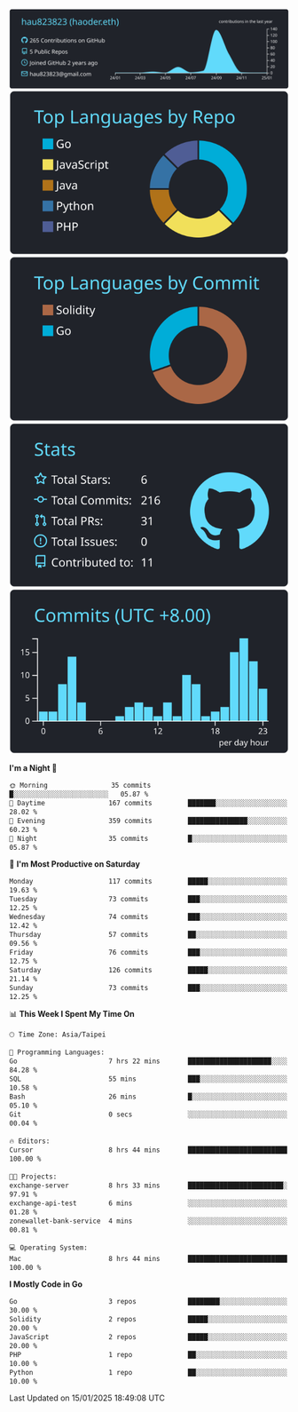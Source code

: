 [![](https://raw.githubusercontent.com/hau823823/hau823823/master/profile-summary-card-output/react/0-profile-details.svg)](https://github.com/vn7n24fzkq/github-profile-summary-cards)
[![](https://raw.githubusercontent.com/hau823823/hau823823/master/profile-summary-card-output/react/1-repos-per-language.svg)](https://github.com/vn7n24fzkq/github-profile-summary-cards) [![](https://raw.githubusercontent.com/hau823823/hau823823/master/profile-summary-card-output/react/2-most-commit-language.svg)](https://github.com/vn7n24fzkq/github-profile-summary-cards)
[![](https://raw.githubusercontent.com/hau823823/hau823823/master/profile-summary-card-output/react/3-stats.svg)](https://github.com/vn7n24fzkq/github-profile-summary-cards) [![](https://raw.githubusercontent.com/hau823823/hau823823/master/profile-summary-card-output/react/4-productive-time.svg)](https://github.com/vn7n24fzkq/github-profile-summary-cards)

<!--START_SECTION:waka-->
**I'm a Night 🦉** 

```text
🌞 Morning                35 commits          █░░░░░░░░░░░░░░░░░░░░░░░░   05.87 % 
🌆 Daytime                167 commits         ███████░░░░░░░░░░░░░░░░░░   28.02 % 
🌃 Evening                359 commits         ███████████████░░░░░░░░░░   60.23 % 
🌙 Night                  35 commits          █░░░░░░░░░░░░░░░░░░░░░░░░   05.87 % 
```
📅 **I'm Most Productive on Saturday** 

```text
Monday                   117 commits         █████░░░░░░░░░░░░░░░░░░░░   19.63 % 
Tuesday                  73 commits          ███░░░░░░░░░░░░░░░░░░░░░░   12.25 % 
Wednesday                74 commits          ███░░░░░░░░░░░░░░░░░░░░░░   12.42 % 
Thursday                 57 commits          ██░░░░░░░░░░░░░░░░░░░░░░░   09.56 % 
Friday                   76 commits          ███░░░░░░░░░░░░░░░░░░░░░░   12.75 % 
Saturday                 126 commits         █████░░░░░░░░░░░░░░░░░░░░   21.14 % 
Sunday                   73 commits          ███░░░░░░░░░░░░░░░░░░░░░░   12.25 % 
```


📊 **This Week I Spent My Time On** 

```text
🕑︎ Time Zone: Asia/Taipei

💬 Programming Languages: 
Go                       7 hrs 22 mins       █████████████████████░░░░   84.28 % 
SQL                      55 mins             ███░░░░░░░░░░░░░░░░░░░░░░   10.58 % 
Bash                     26 mins             █░░░░░░░░░░░░░░░░░░░░░░░░   05.10 % 
Git                      0 secs              ░░░░░░░░░░░░░░░░░░░░░░░░░   00.04 % 

🔥 Editors: 
Cursor                   8 hrs 44 mins       █████████████████████████   100.00 % 

🐱‍💻 Projects: 
exchange-server          8 hrs 33 mins       ████████████████████████░   97.91 % 
exchange-api-test        6 mins              ░░░░░░░░░░░░░░░░░░░░░░░░░   01.28 % 
zonewallet-bank-service  4 mins              ░░░░░░░░░░░░░░░░░░░░░░░░░   00.81 % 

💻 Operating System: 
Mac                      8 hrs 44 mins       █████████████████████████   100.00 % 
```

**I Mostly Code in Go** 

```text
Go                       3 repos             ████████░░░░░░░░░░░░░░░░░   30.00 % 
Solidity                 2 repos             █████░░░░░░░░░░░░░░░░░░░░   20.00 % 
JavaScript               2 repos             █████░░░░░░░░░░░░░░░░░░░░   20.00 % 
PHP                      1 repo              ██░░░░░░░░░░░░░░░░░░░░░░░   10.00 % 
Python                   1 repo              ██░░░░░░░░░░░░░░░░░░░░░░░   10.00 % 
```




 Last Updated on 15/01/2025 18:49:08 UTC
<!--END_SECTION:waka-->
